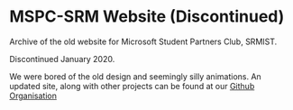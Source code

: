 # MSPC-SRM Website (Discontinued)

Archive of the old website for Microsoft Student Partners Club, SRMIST. 

Discontinued January 2020. 

We were bored of the old design and seemingly silly animations. An updated site, along with other projects can be found at our <a href="https://github.com/MSPC-Tech">Github Organisation</a>
